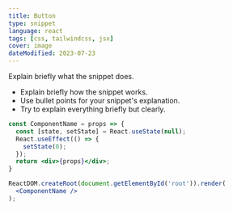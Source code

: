 ```yaml
---
title: Button
type: snippet
language: react
tags: [css, tailwindcss, jsx]
cover: image
dateModified: 2023-07-23
---
```


Explain briefly what the snippet does.

- Explain briefly how the snippet works.
- Use bullet points for your snippet's explanation.
- Try to explain everything briefly but clearly.

```jsx
const ComponentName = props => {
  const [state, setState] = React.useState(null);
  React.useEffect(() => {
    setState(0);
  });
  return <div>{props}</div>;
}
```

```jsx
ReactDOM.createRoot(document.getElementById('root')).render(
  <ComponentName />
);
```